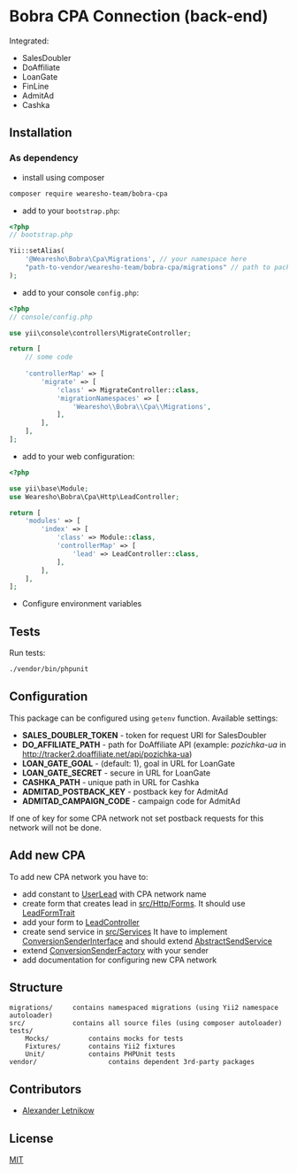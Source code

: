 # Bobra CPA Connection (back-end)

Integrated:
- SalesDoubler
- DoAffiliate
- LoanGate
- FinLine
- AdmitAd
- Cashka

## Installation

### As dependency
- install using composer
```bash
composer require wearesho-team/bobra-cpa
```
- add to your `bootstrap.php`:
```php
<?php
// bootstrap.php

Yii::setAlias(
    '@Wearesho\Bobra\Cpa\Migrations', // your namespace here
    "path-to-vendor/wearesho-team/bobra-cpa/migrations" // path to package migrations folder
);
```
- add to your console `config.php`:
```php
<?php
// console/config.php

use yii\console\controllers\MigrateController;

return [
    // some code
    
    'controllerMap' => [
        'migrate' => [
            'class' => MigrateController::class,
            'migrationNamespaces' => [
                'Wearesho\\Bobra\\Cpa\\Migrations',          
            ],
        ],
    ],    
];
```
- add to your web configuration:
```php
<?php

use yii\base\Module;
use Wearesho\Bobra\Cpa\Http\LeadController;

return [
    'modules' => [
        'index' => [
            'class' => Module::class,
            'controllerMap' => [
                'lead' => LeadController::class,
            ],
        ], 
    ],
];
```
- Configure environment variables


## Tests
Run tests:
```bash
./vendor/bin/phpunit
```

## Configuration
This package can be configured using `getenv` function. Available settings:
- **SALES_DOUBLER_TOKEN** - token for request URI for SalesDoubler
- **DO_AFFILIATE_PATH** - path for DoAffiliate API
(example: *pozichka-ua* in http://tracker2.doaffiliate.net/api/pozichka-ua)
- **LOAN_GATE_GOAL** - (default: 1), goal in URL for LoanGate
- **LOAN_GATE_SECRET** - secure in URL for LoanGate
- **CASHKA_PATH** - unique path in URL for Cashka
- **ADMITAD_POSTBACK_KEY** - postback key for AdmitAd
- **ADMITAD_CAMPAIGN_CODE** - campaign code for AdmitAd

If one of key for some CPA network not set 
postback requests for this network will not be done. 


## Add new CPA
To add new CPA network you have to:
- add constant to [UserLead](./src/Records/UserLead.php) with CPA network name
- create form that creates lead in [src/Http/Forms](./src/Http/Forms).
It should use [LeadFormTrait](./src/Http/LeadFormTrait.php)
- add your form to [LeadController](./src/Http/LeadController.php)
- create send service in [src/Services](./src/Services)
It have to implement [ConversionSenderInterface](./src/Interfaces/ConversionSenderInterface.php)
and should extend [AbstractSendService](./src/Services/AbstractSendService.php)
- extend [ConversionSenderFactory](./src/Factories/ConversionSenderFactory.php) with your sender
- add documentation for configuring new CPA network

## Structure

```
migrations/     contains namespaced migrations (using Yii2 namespace autoloader)
src/            contains all source files (using composer autoloader)
tests/
    Mocks/          contains mocks for tests
    Fixtures/       contains Yii2 fixtures
    Unit/           contains PHPUnit tests 
vendor/                  contains dependent 3rd-party packages
```

## Contributors
- [Alexander <horat1us> Letnikow](mailto:reclamme@gmail.com)

## License
[MIT](./LICENSE)
